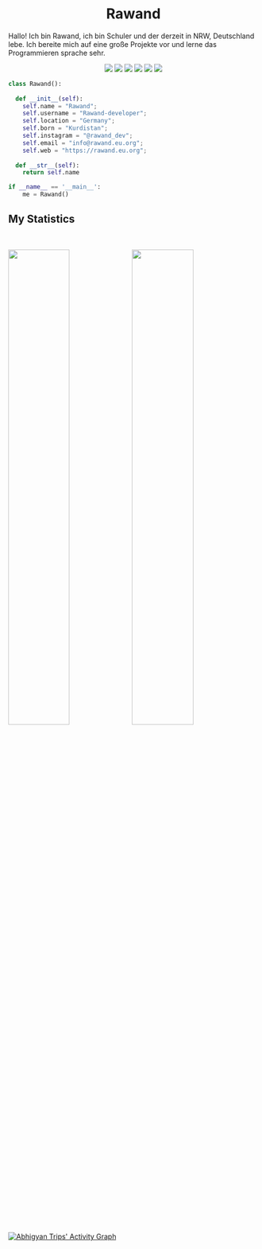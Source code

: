 <h1 align="center">
  <b>Rawand</b>
</h1>
Hallo! Ich bin Rawand, ich bin Schuler und der derzeit in NRW, Deutschland lebe. Ich bereite mich auf eine große Projekte vor und lerne das Programmieren sprache sehr.<br>
<p>
<div align="center">
  <img src="https://img.shields.io/badge/-HTML-c58545?style=for-the-badge&logo=html5&logoColor=c58545&labelColor=282828">
  <img src="https://img.shields.io/badge/-CSS-d1a01f?style=for-the-badge&logo=css3&logoColor=d1a01f&labelColor=282828">
  <img src="https://img.shields.io/badge/-Python-98b982?style=for-the-badge&logo=python&logoColor=98b982&labelColor=282828">
  <img src="https://img.shields.io/badge/-php-787cb5?style=for-the-badge&logo=php&logoColor=787cb5&labelColor=282828">
  <img src="https://img.shields.io/badge/-Javascript-f0db4f?style=for-the-badge&logo=javascript&logoColor=f0db4f&labelColor=282828">
  <img src="https://img.shields.io/badge/-Vue.Js-41b883?style=for-the-badge&logo=vue.js&logoColor=41b883&labelColor=282828">
</div>
</p>

```python
class Rawand():
    
  def __init__(self):
    self.name = "Rawand";
    self.username = "Rawand-developer";
    self.location = "Germany";
    self.born = "Kurdistan";
    self.instagram = "@rawand_dev";
    self.email = "info@rawand.eu.org";
    self.web = "https://rawand.eu.org";
  
  def __str__(self):
    return self.name

if __name__ == '__main__':
    me = Rawand()
```
<!--
<div align="center">
  <a href="https://open.spotify.com/user/6s6pbtefezpookh8gwnkko15v">
    <img src="https://readme-spotify-tingz.vercel.app/api/now-playing">
  </a>
</div>

<div align="center">
  <a href="https://open.spotify.com/user/6s6pbtefezpookh8gwnkko15v">
    <img src="https://spotify-readme-theta-virid.vercel.app/api?scan=true&theme=dark" width="240px">
  </a>
</div>
-->

## My Statistics
<br/>
<p align="left">
  <a href="https://rawand.eu.org/">
  <img width="49.5%" src="https://github-readme-stats.vercel.app/api?username=Rawand-developer&show_icons=true&theme=gruvbox&hide_border=true" /><img width="49.5%" src="https://github-readme-streak-stats.herokuapp.com/?user=Rawand-developer&theme=gruvbox&hide_border=true" />
  </a>
</p>
<br>

[![Abhigyan Trips' Activity Graph](https://activity-graph.herokuapp.com/graph?username=Rawand-developer&custom_title=Rawand%20Trips's%20Contribution%20Graph&theme=gruvbox&bg_color=282828&hide_border=true&line=d1a01f&point=c58545)](https://Rawand-developer.dev)
